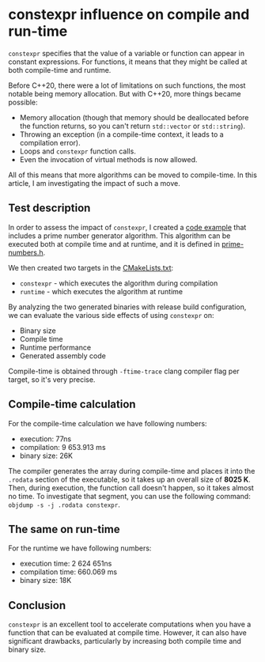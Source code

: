 # constexpr influence on compile and run-time

`constexpr` specifies that the value of a variable or function can appear in constant expressions. For functions, it means that they might be called at both compile-time and runtime.

Before C++20, there were a lot of limitations on such functions, the most notable being memory allocation. But with C++20, more things became possible:
* Memory allocation (though that memory should be deallocated before the function returns, so you can't return `std::vector` or `std::string`).
* Throwing an exception (in a compile-time context, it leads to a compilation error).
* Loops and `constexpr` function calls.
* Even the invocation of virtual methods is now allowed.

All of this means that more algorithms can be moved to compile-time. In this article, I am investigating the impact of such a move.

## Test description

In order to assess the impact of `constexpr`, I created a [code example](examples) that includes a prime number generator algorithm. This algorithm can be executed both at compile time and at runtime, and it is defined in [prime-numbers.h](examples/prime-numbers.h).

We then created two targets in the [CMakeLists.txt](examples/CMakeLists.txt):
  * `constexpr` - which executes the algorithm during compilation
  * `runtime` - which executes the algorithm at runtime
  
By analyzing the two generated binaries with release build configuration, we can evaluate the various side effects of using `constexpr` on:
  * Binary size
  * Compile time
  * Runtime performance
  * Generated assembly code

Compile-time is obtained through `-ftime-trace` clang compiler flag per target, so it's very precise. 
 
## Compile-time calculation

For the compile-time calculation we have following numbers:
 * execution: 77ns
 * compilation: 9 653.913 ms
 * binary size: 26K

The compiler generates the array during compile-time and places it into the `.rodata` section of the executable, so it takes up an overall size of **8025 K**. Then, during execution, the function call doesn't happen, so it takes almost no time. To investigate that segment, you can use the following command: `objdump -s -j .rodata constexpr`.


## The same on run-time

For the runtime we have following numbers:
 * execution time: 2 624 651ns
 * compilation time: 660.069 ms
 * binary size: 18K

## Conclusion

`constexpr` is an excellent tool to accelerate computations when you have a function that can be evaluated
at compile time. However, it can also have significant drawbacks, particularly by increasing both
compile time and binary size.

